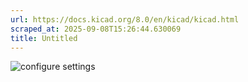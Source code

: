 ```yaml
---
url: https://docs.kicad.org/8.0/en/kicad/kicad.html
scraped_at: 2025-09-08T15:26:44.630069
title: Untitled
---
```


![configure settings](images/configure_settings.png)

